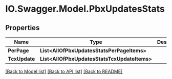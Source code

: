 # IO.Swagger.Model.PbxUpdatesStats
## Properties

Name | Type | Description | Notes
------------ | ------------- | ------------- | -------------
**PerPage** | **List&lt;AllOfPbxUpdatesStatsPerPageItems&gt;** |  | [optional] 
**TcxUpdate** | **List&lt;AllOfPbxUpdatesStatsTcxUpdateItems&gt;** |  | [optional] 

[[Back to Model list]](../README.md#documentation-for-models) [[Back to API list]](../README.md#documentation-for-api-endpoints) [[Back to README]](../README.md)

